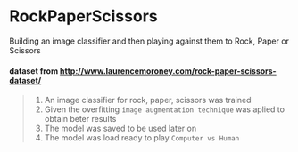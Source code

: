 # RockPaperScissors
Building an image classifier and then playing against them to Rock, Paper or Scissors

#### dataset from http://www.laurencemoroney.com/rock-paper-scissors-dataset/

> 1. An image classifier for rock, paper, scissors was trained
> 2. Given the overfitting `image augmentation technique` was aplied to obtain beter results
> 3. The model was saved to be used later on
> 4. The model was load ready to play `Computer vs Human`
